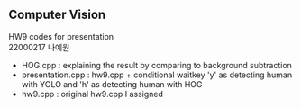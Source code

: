 ## Computer Vision
HW9 codes for presentation<br>
22000217 나예원<br>
* HOG.cpp : explaining the result by comparing to background subtraction<br>
* presentation.cpp : hw9.cpp + conditional waitkey 'y' as detecting human with YOLO and 'h' as detecting human with HOG<br>
* hw9.cpp : original hw9.cpp I assigned
